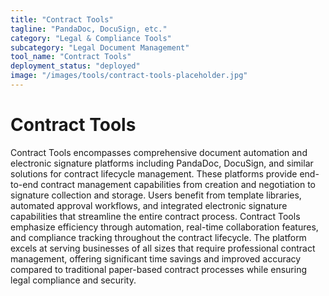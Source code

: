 ```yaml
---
title: "Contract Tools"
tagline: "PandaDoc, DocuSign, etc."
category: "Legal & Compliance Tools"
subcategory: "Legal Document Management"
tool_name: "Contract Tools"
deployment_status: "deployed"
image: "/images/tools/contract-tools-placeholder.jpg"
---
```


# Contract Tools

Contract Tools encompasses comprehensive document automation and electronic signature platforms including PandaDoc, DocuSign, and similar solutions for contract lifecycle management. These platforms provide end-to-end contract management capabilities from creation and negotiation to signature collection and storage. Users benefit from template libraries, automated approval workflows, and integrated electronic signature capabilities that streamline the entire contract process. Contract Tools emphasize efficiency through automation, real-time collaboration features, and compliance tracking throughout the contract lifecycle. The platform excels at serving businesses of all sizes that require professional contract management, offering significant time savings and improved accuracy compared to traditional paper-based contract processes while ensuring legal compliance and security.
